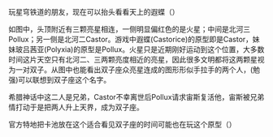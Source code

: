 玩星穹铁道的朋友，现在可以抬头看看天上的遐蝶（）

如图中，头顶附近有三颗亮星相连，一侧明显偏红色的是火星；中间是北河三Pollux；另一侧是北河二Castor。游戏中遐蝶(Castorice)的原型即是Castor，妹妹玻吕茜亚(Polyxia)的原型是Pollux。火星只是近期刚好运动到这个位置，大多数时间这片天空只有北河二、三两颗亮度相近的亮星，因此很多文明都将这两颗星视为一对双子。从图中也能看出双子座众亮星连成的图形形似手拉手的两个人，(勉强)可以联想到双子座这个名字。

希腊神话中这二人是兄弟，Castor不幸离世后Pollux请求宙斯复活他，宙斯被兄弟情打动于是把两人升上天界，成为双子座。

官方特地把卡池放在这个适合看见双子座的时间可能也在玩这个原型（）
